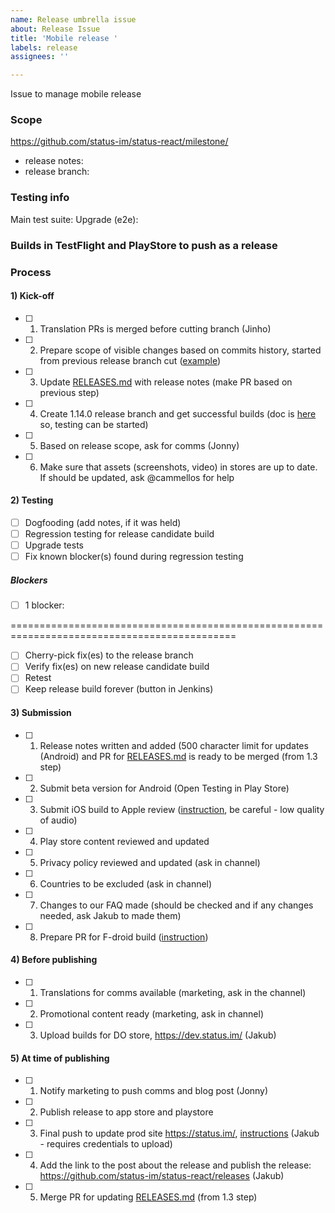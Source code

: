 ```yaml
---
name: Release umbrella issue
about: Release Issue
title: 'Mobile release '
labels: release
assignees: ''

---
```

Issue to manage mobile release <version>

### Scope
[comment]: # (Add milestone from github)
https://github.com/status-im/status-react/milestone/

- release notes: 
- release branch: 


### Testing info 
[comment]: # (TestRail info, added by QA)
Main test suite: 
Upgrade (e2e): 

### Builds in TestFlight and PlayStore to push as a release
[comment]: # (Will be added by QA after testing approving of build)

### Process
#### 1) Kick-off
- [ ] 1. Translation PRs is merged before cutting branch (Jinho)
- [ ] 2. Prepare scope of visible changes based on commits history, started from previous release branch cut ([example]( https://notes.status.im/1.14-release-notes?view))
- [ ] 3. Update [RELEASES.md](https://github.com/status-im/status-react/blob/develop/RELEASES.md) with release notes (make PR based on previous step)
- [ ] 4. Create 1.14.0 release branch and get successful builds (doc is [here](https://github.com/status-im/status-react/blob/develop/doc/RELEASE_GUIDE.md) so, testing can be started)
- [ ] 5. Based on release scope, ask for comms (Jonny) 
- [ ] 6. Make sure that assets (screenshots, video) in stores are up to date. If should be updated, ask @cammellos  for help

#### 2) Testing
[comment]: # (Section will be maintained by QA)
- [ ] Dogfooding (add notes, if it was held) 
- [ ] Regression testing for release candidate build
- [ ] Upgrade tests
- [ ] Fix known blocker(s) found during regression testing

##### Blockers
[comment]: # (Section for blocker issues; should be fixed and merged by release-manager. Remove if no blockers found)
- [ ] 1 blocker:

=============================================================================================

- [ ] Cherry-pick fix(es) to the release branch
- [ ] Verify fix(es) on new release candidate build
- [ ] Retest
- [ ] Keep release build forever (button in Jenkins)

#### 3) Submission

- [ ] 1. Release notes written and added (500 character limit for updates (Android) and PR for [RELEASES.md](https://github.com/status-im/status-react/blob/develop/RELEASES.md) is ready to be merged (from 1.3 step)
- [ ] 2. Submit beta version for Android (Open Testing in Play Store)
- [ ] 3. Submit iOS build to Apple review ([instruction](https://drive.google.com/file/d/10Cl7PBB7TFPkZiVbfzdFGpfMRP9bxXuq/view?usp=sharing), be careful - low quality of audio)
- [ ] 4. Play store content reviewed and updated
- [ ] 5. Privacy policy reviewed and updated (ask in channel)
- [ ] 6. Countries to be excluded (ask in channel) 
- [ ] 7. Changes to our FAQ made (should be checked and if any changes needed, ask Jakub to made them)
- [ ] 8. Prepare PR for F-droid build ([instruction]( https://github.com/status-im/status-react/blob/develop/doc/FDROID.md))

#### 4) Before publishing
- [ ] 1. Translations for comms available (marketing, ask in the channel)
- [ ] 2. Promotional content ready (marketing, ask in channel)
- [ ] 3. Upload builds for DO store,  https://dev.status.im/ (Jakub)

#### 5) At time of publishing
- [ ] 1. Notify marketing to push comms and blog post (Jonny)
- [ ] 2. Publish release to app store and playstore
- [ ] 3. Final push to update prod site https://status.im/,  [instructions](https://github.com/status-im/infra-docs/blob/master/articles/status_release_upload.md) (Jakub - requires credentials to upload) 
- [ ] 4. Add the link to the post about the release and publish the release: https://github.com/status-im/status-react/releases (Jakub)
- [ ] 5. Merge PR for updating [RELEASES.md](https://github.com/status-im/status-react/blob/develop/RELEASES.md) (from 1.3 step)

